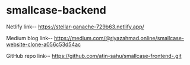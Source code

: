 # smallcase-backend

Netlify link--  https://stellar-ganache-729b63.netlify.app/

Medium blog link--  https://medium.com/@riyazahmad.online/smallcase-website-clone-a056c53d54ac

GitHub repo link--    https://github.com/atin-sahu/smallcase-frontend-.git
